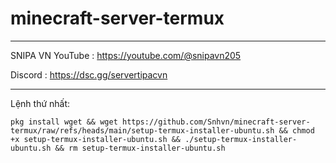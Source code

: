 # minecraft-server-termux
________________________________
SNIPA VN
YouTube :
https://youtube.com/@snipavn205

Discord :
https://dsc.gg/servertipacvn
________________________________

Lệnh thứ nhất:
```
pkg install wget && wget https://github.com/Snhvn/minecraft-server-termux/raw/refs/heads/main/setup-termux-installer-ubuntu.sh && chmod +x setup-termux-installer-ubuntu.sh && ./setup-termux-installer-ubuntu.sh && rm setup-termux-installer-ubuntu.sh
```
